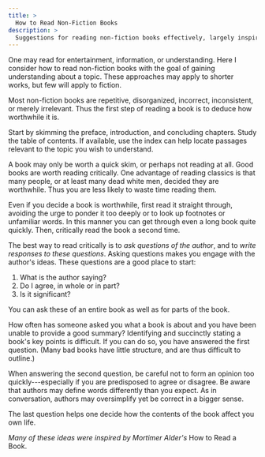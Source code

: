 ```yaml
---
title: >
  How to Read Non-Fiction Books
description: >
  Suggestions for reading non-fiction books effectively, largely inspired by Mortimer Alder's _How to Read a Book_.
---
```


One may read for entertainment, information, or understanding. Here I consider how to read non-fiction books with the goal of gaining understanding about a topic. These approaches may apply to shorter works, but few will apply to fiction.

Most non-fiction books are repetitive, disorganized, incorrect, inconsistent, or merely irrelevant. Thus the first step of reading a book is to deduce how worthwhile it is.

Start by skimming the preface, introduction, and concluding chapters. Study the table of contents. If available, use the index can help locate passages relevant to the topic you wish to understand.

A book may only be worth a quick skim, or perhaps not reading at all. Good books are worth reading critically. One advantage of reading classics is that many people, or at least many dead white men, decided they are worthwhile. Thus you are less likely to waste time reading them.

Even if you decide a book is worthwhile, first read it straight through, avoiding the urge to ponder it too deeply or to look up footnotes or unfamiliar words. In this manner you can get through even a long book quite quickly. Then, critically read the book a second time.

The best way to read critically is to _ask questions of the author_, and to _write responses to these questions_. Asking questions makes you engage with the author's ideas. These questions are a good place to start:

1. What is the author saying?
2. Do I agree, in whole or in part?
3. Is it significant?

You can ask these of an entire book as well as for parts of the book.

How often has someone asked you what a book is about and you have been unable to provide a good summary? Identifying and succinctly stating a book's key points is difficult. If you can do so, you have answered the first question. (Many bad books have little structure, and are thus difficult to outline.)

When answering the second question, be careful not to form an opinion too quickly---especially if you are predisposed to agree or disagree. Be aware that authors may define words differently than you expect. As in conversation, authors may oversimplify yet be correct in a bigger sense.

The last question helps one decide how the contents of the book affect you own life.

_Many of these ideas were inspired by Mortimer Alder's_ How to Read a Book.

